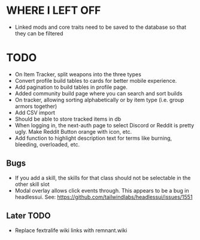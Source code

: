 # WHERE I LEFT OFF

- Linked mods and core traits need to be saved to the database
  so that they can be filtered

# TODO

- On Item Tracker, split weapons into the three types
- Convert profile build tables to cards for better mobile experience.
- Add pagination to build tables in profile page.
- Added community build page where you can search and sort builds
- On tracker, allowing sorting alphabetically or by item type (i.e. group armors together)
- Add CSV import
- Should be able to store tracked items in db
- When logging in, the next-auth page to select Discord or Reddit is pretty ugly. Make Reddit Button orange with icon, etc.
- Add function to highlight description text for terms like burning, bleeding, overloaded, etc.

## Bugs

- If you add a skill, the skills for that class should not be selectable in the other skill slot
- Modal overlay allows click events through. This appears to be a bug in headlessui. See: https://github.com/tailwindlabs/headlessui/issues/1551

## Later TODO

- Replace fextralife wiki links with remnant.wiki
